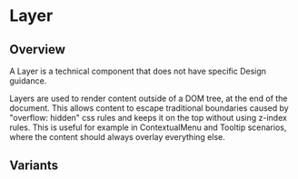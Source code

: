 # Layer

## Overview

A Layer is a technical component that does not have specific Design guidance.

Layers are used to render content outside of a DOM tree, at the end of the
document. This allows content to escape traditional boundaries caused by
"overflow: hidden" css rules and keeps it on the top without using z-index
rules. This is useful for example in ContextualMenu and Tooltip scenarios, where
the content should always overlay everything else.

## Variants

<surfaces-Layer-Example1 />